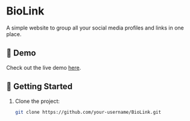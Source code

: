 # BioLink

A simple website to group all your social media profiles and links in one place.

## 🚀 Demo

Check out the live demo [here](https://your-demo-link.com).

## 🚀 Getting Started

1. Clone the project:
   ```bash
   git clone https://github.com/your-username/BioLink.git
